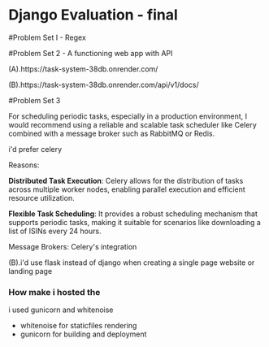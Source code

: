 # Django Evaluation - final
#Problem Set I - Regex

#Problem Set 2 - A functioning web app with API

<p>(A).https://task-system-38db.onrender.com/</p>

<p>(B).https://task-system-38db.onrender.com/api/v1/docs/</p>


#Problem Set 3

For scheduling periodic tasks, especially in a production environment, I would recommend using a reliable and scalable task scheduler like Celery combined with a message broker such as RabbitMQ or Redis.

<p>i'd prefer celery </p>

Reasons:

<p><b>Distributed Task Execution</b>: Celery allows for the distribution of tasks across multiple worker nodes, enabling parallel execution and efficient resource utilization.</p>

<p><b>Flexible Task Scheduling</b>: It provides a robust scheduling mechanism that supports periodic tasks, making it suitable for scenarios like downloading a list of ISINs every 24 hours.</p>

<p>Message Brokers: Celery's integration</p>

<p>(B).i'd use flask instead of django when creating a single page website or landing page</p> 

<p><h3>How make i hosted the</h3><p>
i used gunicorn and whitenoise
<ul>
  <li> whitenoise for staticfiles rendering </li>
  <li>gunicorn for building and deployment</li>
</ul>



